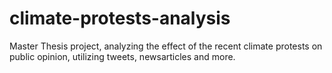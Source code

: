 # climate-protests-analysis
Master Thesis project, analyzing the effect of the recent climate protests on public opinion, utilizing tweets, newsarticles and more. 
